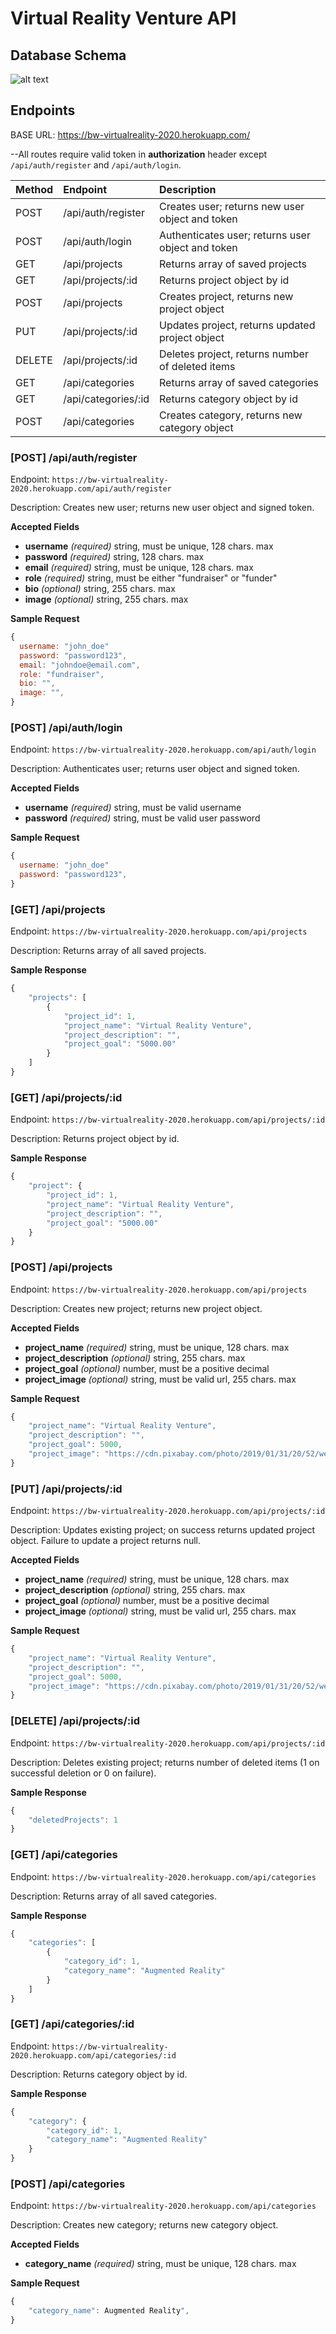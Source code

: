 # Virtual Reality Venture API

## Database Schema

![alt text](https://github.com/bw-virtualreality-2020/server/blob/main/images/db-schema.png?raw=true)

## Endpoints

BASE URL: https://bw-virtualreality-2020.herokuapp.com/

--All routes require valid token in **authorization** header except `/api/auth/register` and `/api/auth/login`.

| Method | Endpoint                     | Description                                       |
| :----- | :--------------------------- | :------------------------------------------------ |
| POST   | /api/auth/register           | Creates user; returns new user object and token   |
| POST   | /api/auth/login              | Authenticates user; returns user object and token |
| GET    | /api/projects                | Returns array of saved projects                   |
| GET    | /api/projects/:id            | Returns project object by id                      |
| POST   | /api/projects                | Creates project, returns new project object       |
| PUT    | /api/projects/:id            | Updates project, returns updated project object   |
| DELETE | /api/projects/:id            | Deletes project, returns number of deleted items  |
| GET    | /api/categories              | Returns array of saved categories                 |
| GET    | /api/categories/:id          | Returns category object by id                     | 
| POST   | /api/categories              | Creates category, returns new category object     |


### [POST] /api/auth/register

Endpoint: `https://bw-virtualreality-2020.herokuapp.com/api/auth/register`

Description: Creates new user; returns new user object and signed token.

**Accepted Fields**

- **username** _(required)_ string, must be unique, 128 chars. max
- **password** _(required)_ string, 128 chars. max
- **email** _(required)_ string, must be unique, 128 chars. max
- **role** _(required)_ string, must be either "fundraiser" or "funder"
- **bio** _(optional)_ string, 255 chars. max
- **image** _(optional)_ string, 255 chars. max

**Sample Request**

```js
{
  username: "john_doe"
  password: "password123",
  email: "johndoe@email.com",
  role: "fundraiser",
  bio: "",
  image: "",
}
```

### [POST] /api/auth/login

Endpoint: `https://bw-virtualreality-2020.herokuapp.com/api/auth/login`

Description: Authenticates user; returns user object and signed token.

**Accepted Fields**

- **username** _(required)_ string, must be valid username
- **password** _(required)_ string, must be valid user password

**Sample Request**

```js
{
  username: "john_doe"
  password: "password123",
}
```

### [GET] /api/projects

Endpoint: `https://bw-virtualreality-2020.herokuapp.com/api/projects`

Description: Returns array of all saved projects.

**Sample Response**

```js
{
    "projects": [
        {
            "project_id": 1,
            "project_name": "Virtual Reality Venture",
            "project_description": "",
            "project_goal": "5000.00"
        }
    ]
}
```
### [GET] /api/projects/:id

Endpoint: `https://bw-virtualreality-2020.herokuapp.com/api/projects/:id`

Description: Returns project object by id.

**Sample Response**

```js
{
    "project": {
        "project_id": 1,
        "project_name": "Virtual Reality Venture",
        "project_description": "",
        "project_goal": "5000.00"
    }
}
```

### [POST] /api/projects

Endpoint: `https://bw-virtualreality-2020.herokuapp.com/api/projects`

Description: Creates new project; returns new project object.

**Accepted Fields**

- **project_name** _(required)_ string, must be unique, 128 chars. max
- **project_description** _(optional)_ string, 255 chars. max
- **project_goal** _(optional)_ number, must be a positive decimal
- **project_image** _(optional)_ string, must be valid url, 255 chars. max

**Sample Request**

```js
{
    "project_name": "Virtual Reality Venture",
    "project_description": "",
    "project_goal": 5000,
    "project_image": "https://cdn.pixabay.com/photo/2019/01/31/20/52/web-3967926_960_720.jpg"
}
```

### [PUT] /api/projects/:id

Endpoint: `https://bw-virtualreality-2020.herokuapp.com/api/projects/:id`

Description: Updates existing project; on success returns updated project object. Failure to update a project returns null.

**Accepted Fields**

- **project_name** _(required)_ string, must be unique, 128 chars. max
- **project_description** _(optional)_ string, 255 chars. max
- **project_goal** _(optional)_ number, must be a positive decimal
- **project_image** _(optional)_ string, must be valid url, 255 chars. max

**Sample Request**

```js
{
    "project_name": "Virtual Reality Venture",
    "project_description": "",
    "project_goal": 5000,
    "project_image": "https://cdn.pixabay.com/photo/2019/01/31/20/52/web-3967926_960_720.jpg"
}
```

### [DELETE] /api/projects/:id

Endpoint: `https://bw-virtualreality-2020.herokuapp.com/api/projects/:id`

Description: Deletes existing project; returns number of deleted items (1 on successful deletion or 0 on failure).


**Sample Response**

```js
{
    "deletedProjects": 1
}
```

### [GET] /api/categories

Endpoint: `https://bw-virtualreality-2020.herokuapp.com/api/categories`

Description: Returns array of all saved categories.

**Sample Response**

```js
{
    "categories": [
        {
            "category_id": 1,
            "category_name": "Augmented Reality"
        }
    ]
}
```
### [GET] /api/categories/:id

Endpoint: `https://bw-virtualreality-2020.herokuapp.com/api/categories/:id`

Description: Returns category object by id.

**Sample Response**

```js
{
    "category": {
        "category_id": 1,
        "category_name": "Augmented Reality"
    }
}
```

### [POST] /api/categories

Endpoint: `https://bw-virtualreality-2020.herokuapp.com/api/categories`

Description: Creates new category; returns new category object.

**Accepted Fields**

- **category_name** _(required)_ string, must be unique, 128 chars. max

**Sample Request**

```js
{
    "category_name": Augmented Reality",
}
```



